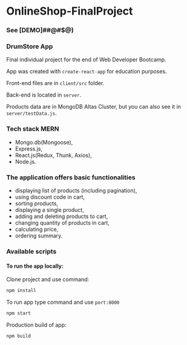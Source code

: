 # OnlineShop-FinalProject

### See [DEMO]##@#\$@)

### DrumStore App

Final individual project for the end of Web Developer Bootcamp.

App was created with `create-react-app` for education purposes.

Front-end files are in `client/src` folder.

Back-end is located in `server`.

Products data are in MongoDB Altas Cluster, but you can also see it in `server/testData.js`.

### Tech stack MERN

- Mongo.db(Mongoose),
- Express.js,
- React.js(Redux, Thunk, Axios),
- Node.js.

### The application offers basic functionalities

- displaying list of products (including pagination),
- using discount code in cart,
- sorting products,
- displaying a single product,
- adding and deleting products to cart,
- changing quantity of products in cart,
- calculating price,
- ordering summary.

### Available scripts

#### To run the app locally:

Clone project and use command:

```bash
npm install
```

To run app type command and use `port:8000`

```bash
npm start
```

Production build of app:

```bash
npm build
```
